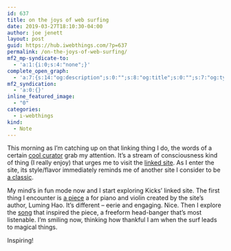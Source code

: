 ```yaml
---
id: 637
title: on the joys of web surfing
date: 2019-03-27T18:10:30-04:00
author: joe jenett
layout: post
guid: https://hub.iwebthings.com/?p=637
permalink: /on-the-joys-of-web-surfing/
mf2_mp-syndicate-to:
  - 'a:1:{i:0;s:4:"none";}'
complete_open_graph:
  - 'a:7:{s:14:"og:description";s:0:"";s:8:"og:title";s:0:"";s:7:"og:type";s:0:"";s:12:"twitter:card";s:7:"summary";s:15:"twitter:creator";s:0:"";s:19:"twitter:description";s:0:"";s:8:"og:image";s:0:"";}'
mf2_syndication:
  - 'a:0:{}'
inline_featured_image:
  - "0"
categories:
  - i-webthings
kind:
  - Note
---
```

This morning as I&#8217;m catching up on that linking thing I do, the words of a certain [cool curator](https://www.kickscondor.com/luming-hao "Kicks Condor") grab my attention. It&#8217;s a stream of consciousness kind of thing (I really enjoy) that urges me to visit the [linked site](http://luminghao.com/ "is luming hao's website"). As I enter the site, its style/flavor immediately reminds me of another site I consider to be [a classic](http://www.yhchang.com/ "Y0UNG-HAE CHANG HEAVY INDUSTRIES").

My mind&#8217;s in fun mode now and I start exploring Kicks&#8217; linked site. The first thing I encounter is [a piece](https://soundcloud.com/stardotdotdot/string-quartet-01) a for piano and violin created by the site&#8217;s author, Luming Hao. It&#8217;s different &#8211; eerie and engaging. Nice. Then I explore the [song](https://unclebusiness.bandcamp.com/track/thats-what-you-get-for-wearing-sandals-on-christmas-you-asshole "That's What You Get For Wearing Sandals on Christmas You Asshole") that inspired the piece, a freeform head-banger that&#8217;s most listenable. I&#8217;m smiling now, thinking how thankful I am when the surf leads to magical things.

Inspiring!